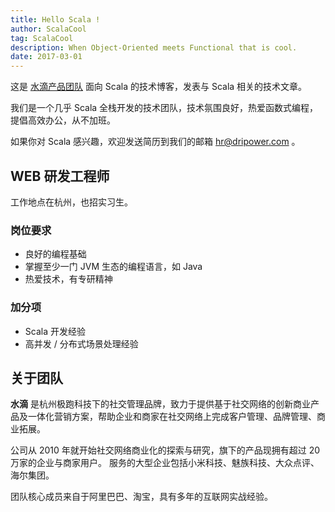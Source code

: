 ```yaml
---
title: Hello Scala !
author: ScalaCool
tag: ScalaCool
description: When Object-Oriented meets Functional that is cool.
date: 2017-03-01
---
```


这是 [水滴产品团队](http://drip.im/) 面向 Scala 的技术博客，发表与 Scala 相关的技术文章。

我们是一个几乎 Scala 全栈开发的技术团队，技术氛围良好，热爱函数式编程，提倡高效办公，从不加班。

如果你对 Scala 感兴趣，欢迎发送简历到我们的邮箱 [hr@dripower.com](mailto:hr@dripower.com) 。

## WEB 研发工程师

工作地点在杭州，也招实习生。

### 岗位要求

- 良好的编程基础
- 掌握至少一门 JVM 生态的编程语言，如 Java
- 热爱技术，有专研精神

### 加分项

- Scala 开发经验
- 高并发 / 分布式场景处理经验

## 关于团队

**水滴** 是杭州极跑科技下的社交管理品牌，致力于提供基于社交网络的创新商业产品及一体化营销方案，帮助企业和商家在社交网络上完成客户管理、品牌管理、商业拓展。 

公司从 2010 年就开始社交网络商业化的探索与研究，旗下的产品现拥有超过 20 万家的企业与商家用户。 服务的大型企业包括小米科技、魅族科技、大众点评、海尔集团。

团队核心成员来自于阿里巴巴、淘宝，具有多年的互联网实战经验。

